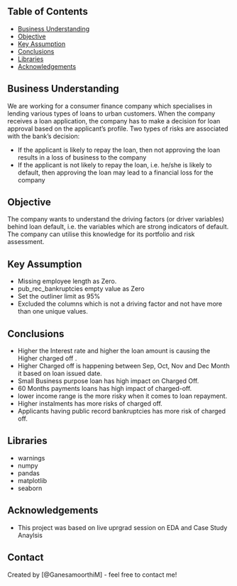 

## Table of Contents
* [Business Understanding](#business-understanding)
* [Objective](#objective)
* [Key Assumption](#key-assumption)
* [Conclusions](#conclusions)
* [Libraries](#libraries)
* [Acknowledgements](#acknowledgements)

<!-- You can include any other section that is pertinent to your problem -->

## Business Understanding
We are working for a consumer finance company which specialises in lending various types of loans to urban customers.
When the company receives a loan application, the company has to make a decision for loan approval based on the applicant’s profile.
Two types of risks are associated with the bank’s decision:
- If the applicant is likely to repay the loan, then not approving the loan results in a loss of business to the company
- If the applicant is not likely to repay the loan, i.e. he/she is likely to default, then approving the loan may lead to a financial loss for the company

<!-- You don't have to answer all the questions - just the ones relevant to your project. -->
## Objective 
The company wants to understand the driving factors (or driver variables) behind loan default, i.e. the variables which are strong indicators of default. The company can utilise this knowledge for its portfolio and risk assessment. 

## Key Assumption 
- Missing employee length as Zero. 
- pub_rec_bankruptcies empty value as Zero 
- Set the outliner limit as 95% 
- Excluded the columns which is not a driving factor and not have more than one unique values.

<!-- You don't have to answer all the questions - just the ones relevant to your project. -->

## Conclusions

- Higher the Interest rate and higher the loan amount is causing the Higher charged off . 
- Higher Charged off is happening between Sep, Oct, Nov and Dec Month it based on loan issued date. 
- Small Business purpose loan has high impact on Charged Off. 
- 60 Months payments loans has high impact of charged-off. 
- lower income range is the more risky when it comes to loan repayment. 
- Higher instalments has more risks of charged off. 
- Applicants having public record bankruptcies has more risk of charged off.

## Libraries
- warnings
- numpy 
- pandas
- matplotlib
- seaborn

<!-- As the libraries versions keep on changing, it is recommended to mention the version of library used in this project -->

## Acknowledgements

- This project was based on live uprgrad session on EDA and Case Study Anaylsis

## Contact
Created by [@GanesamoorthiM] - feel free to contact me!


<!-- Optional -->
<!-- ## License -->
<!-- This project is open source and available under the [... License](). -->

<!-- You don't have to include all sections - just the one's relevant to your project -->

